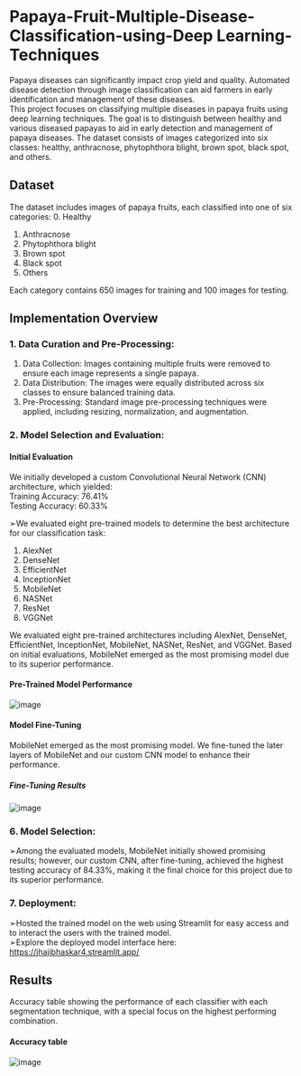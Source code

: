 # Papaya-Fruit-Multiple-Disease-Classification-using-Deep Learning-Techniques
Papaya diseases can significantly impact crop yield and quality. Automated disease detection through image classification can aid farmers in early identification and management of these diseases.<br>
This project focuses on classifying multiple diseases in papaya fruits using deep learning techniques. The goal is to distinguish between healthy and various diseased papayas to aid in early detection and management of papaya diseases. The dataset consists of images categorized into six classes: healthy, anthracnose, phytophthora blight, brown spot, black spot, and others.

## Dataset
The dataset includes images of papaya fruits, each classified into one of six categories:
0. Healthy<br>
1. Anthracnose<br>
2. Phytophthora blight<br>
3. Brown spot<br>
4. Black spot<br>
5. Others<br>

Each category contains 650 images for training and 100 images for testing.

## Implementation Overview
### 1. Data Curation and Pre-Processing:
1. Data Collection: Images containing multiple fruits were removed to ensure each image represents a single papaya.
2. Data Distribution: The images were equally distributed across six classes to ensure balanced training data.
3. Pre-Processing: Standard image pre-processing techniques were applied, including resizing, normalization, and augmentation.
### 2. Model Selection and Evaluation:
#### Initial Evaluation
We initially developed a custom Convolutional Neural Network (CNN) architecture, which yielded:<br>
Training Accuracy: 76.41%<br>
Testing Accuracy: 60.33%

➢We evaluated eight pre-trained models to determine the best architecture for our classification task:
1. AlexNet<br>
2. DenseNet<br>
3. EfficientNet<br>
4. InceptionNet<br>
5. MobileNet<br>
6. NASNet<br>
7. ResNet<br>
8. VGGNet<br>

We evaluated eight pre-trained architectures including AlexNet, DenseNet, EfficientNet,
InceptionNet, MobileNet, NASNet, ResNet, and VGGNet.
Based on initial evaluations, MobileNet emerged as the most promising model due to its superior performance.
#### Pre-Trained Model Performance
![image](https://github.com/Jhajibhaskar/Papaya-Fruit-Multiple-Disease-Classification-using-DL-Techniques/assets/84240276/c3a2b529-4691-4bb7-92c9-fc8a20c544f0)
#### Model Fine-Tuning

MobileNet emerged as the most promising model. We fine-tuned the later layers of MobileNet and our custom CNN model to enhance their performance.

##### Fine-Tuning Results
![image](https://github.com/Jhajibhaskar/Papaya-Fruit-Multiple-Disease-Classification-using-DL-Techniques/assets/84240276/f1ddb499-cce5-48ac-ba5f-d4845ad6bbd8)

### 6. Model Selection:
➢Among the evaluated models, MobileNet initially showed promising results; however, our custom CNN, after fine-tuning, achieved the highest testing accuracy of 84.33%, making it the final choice for this project due to its superior performance.
### 7. Deployment:
➢Hosted the trained model on the web using Streamlit for easy access and to interact the users with the trained model.<br>
➢Explore the deployed model interface here: https://jhajibhaskar4.streamlit.app/
## Results
Accuracy table showing the performance of each classifier with each segmentation technique, with a special focus on the highest performing combination.
#### Accuracy table
![image](https://github.com/Jhajibhaskar/Papaya-Fruit-Binary-Disease-Detection-using-ML-Techniques/assets/84240276/4147caa5-983e-4232-8bf3-c21e16dbee21)







